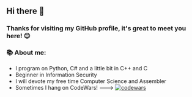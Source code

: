 ## Hi there 👋
### Thanks for visiting my GitHub profile, it's great to meet you here! 😊
### 📚 About me:
 - I program on Python, C# and a little bit in C++ and C
 - Beginner in Information Security
 - I will devote my free time Computer Science and Assembler
 - Sometimes I hang on CodeWars! ---> [![codewars](https://www.codewars.com/users/0xCoDSnet/badges/micro)](https://www.codewars.com/users/0xCoDSnet)



